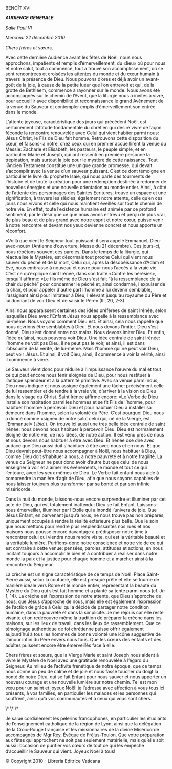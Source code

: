 BENOÎT XVI

***AUDIENCE GÉNÉRALE***

*Salle Paul VI*

*Mercredi 22 décembre 2010*

*Chers frères et sœurs,*

Avec cette dernière Audience avant les fêtes de Noël, nous nous approchons, impatients et remplis d’émerveillement, du «lieu» où pour nous et notre salut, tout a commencé, tout a trouvé son accomplissement, où se sont rencontrées et croisées les attentes du monde et du cœur humain à travers la présence de Dieu. Nous pouvons d’ores et déjà avoir un avant-goût de la joie, à cause de la petite lueur que l’on entrevoit et qui, de la grotte de Bethléem, commence à rayonner sur le monde. Nous avons été accompagnés sur le chemin de l’Avent, que la liturgie nous a invités à vivre, pour accueillir avec disponibilité et reconnaissance le grand Avènement de la venue du Sauveur et contempler emplis d’émerveillement son entrée dans le monde.

L’attente joyeuse, caractéristique des jours qui précèdent Noël, est certainement l’attitude fondamentale du chrétien qui désire vivre de façon féconde la rencontre renouvelée avec Celui qui vient habiter parmi nous: Jésus Christ, le Fils de Dieu fait homme. Retrouvons cette disposition du cœur, et faisons-la nôtre, chez ceux qui en premier accueillirent la venue du Messie: Zacharie et Elisabeth, les pasteurs, le peuple simple, et en particulier Marie et Joseph, qui ont ressenti en première personne la trépidation, mais surtout la joie pour le mystère de cette naissance. Tout l’Ancien Testament constitue une unique grande promesse, qui devait s’accomplir avec la venue d’un sauveur puissant. C’est ce dont témoigne en particulier le livre du prophète Isaïe, qui nous parle des tourments de l’histoire et de toute la création pour une rédemption destinée à redonner de nouvelles énergies et une nouvelle orientation au monde entier. Ainsi, à côté de l’attente des personnages des Saintes Ecritures, trouve un espace et une signification, à travers les siècles, également notre attente, celle qu’en ces jours nous vivons et celle qui nous maintient éveillés sur tout le chemin de notre vie. En effet, toute l’existence humaine est animée par ce profond sentiment, par le désir que ce que nous avons entrevu et perçu de plus vrai, de plus beau et de plus grand avec notre esprit et notre cœur, puisse venir à notre rencontre et devant nos yeux devienne concret et nous apporte un réconfort.

«Voilà que vient le Seigneur tout-puissant: il sera appelé Emmanuel, Dieu-avec-nous» (Antienne d’ouverture, Messe du 21 décembre). Ces jours-ci, nous répétons souvent ces paroles. Dans le temps de la liturgie, qui réactualise le Mystère, est désormais tout proche Celui qui vient nous sauver du péché et de la mort, Celui qui, après la désobéissance d’Adam et Eve, nous embrasse à nouveau et ouvre pour nous l’accès à la vraie vie. C’est ce qu’explique saint Irénée, dans son traité «Contre les hérésies», lorsqu’il affirme: «Le fils même de Dieu s'est fait “à la ressemblance de la chair du péché” pour condamner le péché et, ainsi condamné, l'expulser de la chair, et pour appeler d'autre part l'homme à lui devenir semblable, l'assignant ainsi pour imitateur à Dieu, l'élevant jusqu'au royaume du Père et lui donnant de voir Dieu et de saisir le Père» (III, 20, 2-3).

Ainsi nous apparaissent certaines des idées préférées de saint Irénée, selon lesquelles Dieu avec l’Enfant Jésus nous appelle à la ressemblance avec lui-même. Nous voyons comment Dieu est. Et ainsi, cela nous rappelle que nous devrions être semblables à Dieu. Et nous devons l’imiter. Dieu s’est donné, Dieu s’est donné entre nos mains. Nous devons imiter Dieu. Et enfin, l’idée qu’ainsi, nous pouvons voir Dieu. Une idée centrale de saint Irénée: l’homme ne voit pas Dieu, il ne peut pas le voir, et ainsi, il est dans l’obscurité de la vérité, de lui-même. Mais l’homme qui ne peut voir Dieu, peut voir Jésus. Et ainsi, il voit Dieu, ainsi, il commence à voir la vérité, ainsi il commence à vivre.

Le Sauveur vient donc pour réduire à l’impuissance l’œuvre du mal et tout ce qui peut encore nous tenir éloignés de Dieu, pour nous restituer à l’antique splendeur et à la paternité primitive. Avec sa venue parmi nous, Dieu nous indique et nous assigne également une tâche: précisément celle de lui ressembler et de tendre à la vraie vie, d’arriver à la vision de Dieu dans le visage du Christ. Saint Irénée affirme encore: «Le Verbe de Dieu installa son habitation parmi les hommes et se fit Fils de l’homme, pour habituer l’homme à percevoir Dieu et pour habituer Dieu à installer sa demeure dans l’homme, selon la volonté du Père. C’est pourquoi Dieu nous a donné comme «signe» de notre salut celui qui, né de la Vierge, est l’Emmanuel» ( *ibid.*). On trouve ici aussi une très belle idée centrale de saint Irénée: nous devons nous habituer à percevoir Dieu. Dieu est normalement éloigné de notre vie, de nos idées, de notre action. Il est venu près de nous et nous devons nous habituer à être avec Dieu. Et Irénée ose dire avec audace que Dieu aussi doit s’habituer à être avec nous et en nous. Et que Dieu devrait peut-être nous accompagner à Noël, nous habituer à Dieu, comme Dieu doit s’habituer à nous, à notre pauvreté et à notre fragilité. La venue du Seigneur ne peut donc avoir d’autre but que celui de nous enseigner à voir et à aimer les événements, le monde et tout ce qui l’entoure, avec les yeux mêmes de Dieu. Le Verbe fait enfant nous aide à comprendre la manière d’agir de Dieu, afin que nous soyons capables de nous laisser toujours plus transformer par sa bonté et par son infinie miséricorde.

Dans la nuit du monde, laissons-nous encore surprendre et illuminer par cet acte de Dieu, qui est totalement inattendu: Dieu se fait Enfant. Laissons-nous émerveiller, illuminer par l’Etoile qui a inondé l’univers de joie. Que Jésus Enfant, en parvenant jusqu’à nous, ne nous trouve pas non préparés, uniquement occupés à rendre la réalité extérieure plus belle. Que le soin que nous mettons pour rendre plus resplendissantes nos rues et nos maisons nous pousse encore davantage à prédisposer notre âme à rencontrer celui qui viendra nous rendre visite, qui est la véritable beauté et la véritable lumière. Purifions-donc notre conscience et notre vie de ce qui est contraire à cette venue: pensées, paroles, attitudes et actions, en nous incitant toujours à accomplir le bien et à contribuer à réaliser dans notre monde la paix et la justice pour chaque homme et à marcher ainsi à la rencontre du Seigneur.

La crèche est un signe caractéristique de ce temps de Noël. Place Saint-Pierre aussi, selon la coutume, elle est presque prête et elle se tourne de manière idéale vers Rome et le monde entier, représentant la beauté du Mystère du Dieu qui s’est fait homme et a planté sa tente parmi nous (cf. *Jn* 1, 14). La crèche est l’expression de notre attente, que Dieu s’approche de nous, que Jésus s’approche de nous, mais elle est également l’expression de l’action de grâce à Celui qui a décidé de partager notre condition humaine, dans la pauvreté et dans la simplicité. Je me réjouis car elle reste vivante et on redécouvre même la tradition de préparer la crèche dans les maisons, sur les lieux de travail, dans les lieux de rassemblement. Que ce témoignage authentique de foi chrétienne puisse offrir également aujourd’hui à tous les hommes de bonne volonté une icône suggestive de l’amour infini du Père envers nous tous. Que les cœurs des enfants et des adultes puissent encore être émerveillés face à elle.

Chers frères et sœurs, que la Vierge Marie et saint Joseph nous aident à vivre le Mystère de Noël avec une gratitude renouvelée à l’égard du Seigneur. Au milieu de l’activité frénétique de notre époque, que ce temps nous donne un peu de calme et de joie et nous fasse toucher du doigt la bonté de notre Dieu, qui se fait Enfant pour nous sauver et nous apporter un nouveau courage et une nouvelle lumière sur notre chemin. Tel est mon vœu pour un saint et joyeux Noël: je l’adresse avec affection à vous tous ici présents, à vos familles, en particulier les malades et les personnes qui souffrent, ainsi qu’à vos communautés et à ceux qui vous sont chers.

\\* \\* \\*

Je salue cordialement les pèlerins francophones, en particulier les étudiants de l’enseignement catholique de la région de Lyon, ainsi que la délégation de la Croix-Rouge française et les missionnaires de la divine Miséricorde accompagnés de Mgr Rey, Évêque de Fréjus-Toulon. Que votre préparation aux fêtes qui approchent ne soit pas seulement matérielle, mais qu’elle soit aussi l’occasion de purifier vos cœurs de tout ce qui les empêche d’accueillir le Sauveur qui vient. Joyeux Noël à tous!

© Copyright 2010 - Libreria Editrice Vaticana